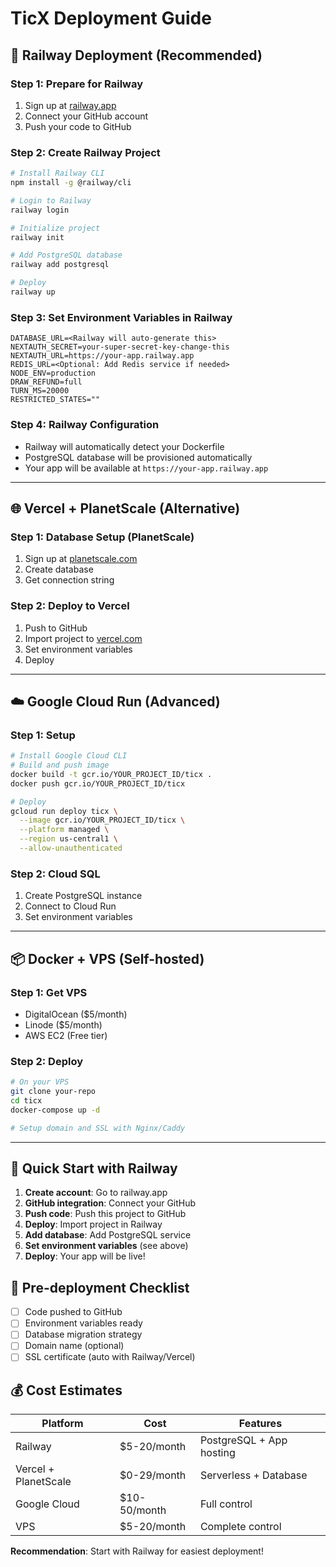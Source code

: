 # TicX Deployment Guide

## 🚀 Railway Deployment (Recommended)

### Step 1: Prepare for Railway
1. Sign up at [railway.app](https://railway.app)
2. Connect your GitHub account
3. Push your code to GitHub

### Step 2: Create Railway Project
```bash
# Install Railway CLI
npm install -g @railway/cli

# Login to Railway
railway login

# Initialize project
railway init

# Add PostgreSQL database
railway add postgresql

# Deploy
railway up
```

### Step 3: Set Environment Variables in Railway
```
DATABASE_URL=<Railway will auto-generate this>
NEXTAUTH_SECRET=your-super-secret-key-change-this
NEXTAUTH_URL=https://your-app.railway.app
REDIS_URL=<Optional: Add Redis service if needed>
NODE_ENV=production
DRAW_REFUND=full
TURN_MS=20000
RESTRICTED_STATES=""
```

### Step 4: Railway Configuration
- Railway will automatically detect your Dockerfile
- PostgreSQL database will be provisioned automatically
- Your app will be available at `https://your-app.railway.app`

---

## 🌐 Vercel + PlanetScale (Alternative)

### Step 1: Database Setup (PlanetScale)
1. Sign up at [planetscale.com](https://planetscale.com)
2. Create database
3. Get connection string

### Step 2: Deploy to Vercel
1. Push to GitHub
2. Import project to [vercel.com](https://vercel.com)
3. Set environment variables
4. Deploy

---

## ☁️ Google Cloud Run (Advanced)

### Step 1: Setup
```bash
# Install Google Cloud CLI
# Build and push image
docker build -t gcr.io/YOUR_PROJECT_ID/ticx .
docker push gcr.io/YOUR_PROJECT_ID/ticx

# Deploy
gcloud run deploy ticx \
  --image gcr.io/YOUR_PROJECT_ID/ticx \
  --platform managed \
  --region us-central1 \
  --allow-unauthenticated
```

### Step 2: Cloud SQL
1. Create PostgreSQL instance
2. Connect to Cloud Run
3. Set environment variables

---

## 📦 Docker + VPS (Self-hosted)

### Step 1: Get VPS
- DigitalOcean ($5/month)
- Linode ($5/month)
- AWS EC2 (Free tier)

### Step 2: Deploy
```bash
# On your VPS
git clone your-repo
cd ticx
docker-compose up -d

# Setup domain and SSL with Nginx/Caddy
```

---

## 🎯 Quick Start with Railway

1. **Create account**: Go to railway.app
2. **GitHub integration**: Connect your GitHub
3. **Push code**: Push this project to GitHub
4. **Deploy**: Import project in Railway
5. **Add database**: Add PostgreSQL service
6. **Set environment variables** (see above)
7. **Deploy**: Your app will be live!

## 🔧 Pre-deployment Checklist

- [ ] Code pushed to GitHub
- [ ] Environment variables ready
- [ ] Database migration strategy
- [ ] Domain name (optional)
- [ ] SSL certificate (auto with Railway/Vercel)

## 💰 Cost Estimates

| Platform | Cost | Features |
|----------|------|----------|
| Railway | $5-20/month | PostgreSQL + App hosting |
| Vercel + PlanetScale | $0-29/month | Serverless + Database |
| Google Cloud | $10-50/month | Full control |
| VPS | $5-20/month | Complete control |

**Recommendation**: Start with Railway for easiest deployment!
